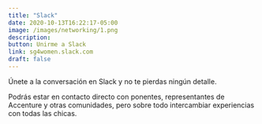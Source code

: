 ```yaml
---
title: "Slack"
date: 2020-10-13T16:22:17-05:00
image: /images/networking/1.png
description: 
button: Unirme a Slack
link: sg4women.slack.com
draft: false
---
```


Únete a la conversación en Slack y no te pierdas ningún detalle.

Podrás estar en contacto directo con ponentes, representantes de Accenture y otras comunidades, pero sobre todo intercambiar experiencias con todas las chicas.

